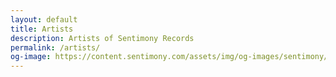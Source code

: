 ```yaml
---
layout: default
title: Artists
description: Artists of Sentimony Records
permalink: /artists/
og-image: https://content.sentimony.com/assets/img/og-images/sentimony/home.jpg
---
```

